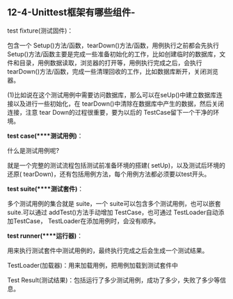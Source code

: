 ## 12-4-Unittest框架有哪些组件-

test fixture(测试固件)：

包含一个 Setup()方法/函数，tearDown()方法/函数，用例执行之前都会先执行 Setup()方法/函数主要是完成一些准备初始化的工作，比如创建临时的数据库，文件和目录，用例数据读取，浏览器的打开等，用例执行完成之后，会执行 tearDown()方法/函数，完成一些清理回收的工作，比如数据库断开，关闭浏览器。

(1)比如说在这个测试用例中需要访问数据库，那么可以在seUp()中建立数据库连接以及进行一些初始化，在 tearDown()中清除在数据库中产生的数据，然后关闭连接，注意 tear Down的过程很重要，要为以后的 TestCase留下一个干净的环境。

**test case(****测试用例)**：

什么是测试用例呢?

就是一个完整的测试流程包括测试前准备环境的搭建( setUp)，以及测试后环境的还原( tearDown)，还有包括用例方法，每个用例方法都必须要以test开头。

**test suite(****测试套件)**：

多个测试用例的集合就是 suite，一个 suite可以包含多个测试用例，也可以嵌套suite.可以通过 addTest()方法手动增加 TestCase，也可通过 TestLoader自动添加TestCase， TestLoader在添加用例时，会没有顺序。

**test runner(****运行器)**：

用来执行测试套件中测试用例的，最终执行完成之后会生成一个测试结果。

TestLoader(加载器)：用来加载用例，把用例加载到测试套件中

Test Result(测试结果)：包括运行了多少测试用例，成功了多少，失败了多少等信息。
